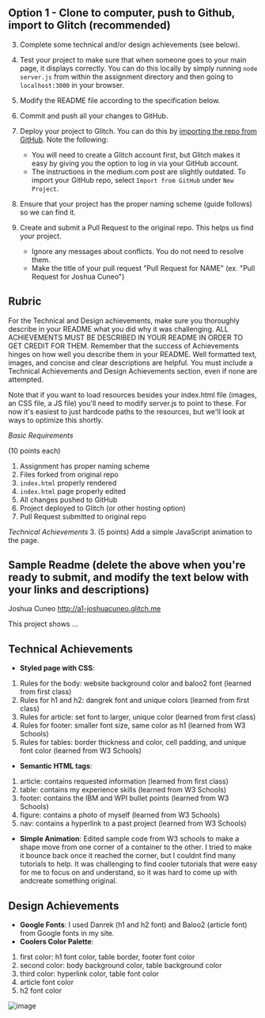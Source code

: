 ## Option 1 - Clone to computer, push to Github, import to Glitch (recommended)
3. Complete some technical and/or design achievements (see below).

5. Test your project to make sure that when someone goes to your main page, it displays correctly. You can do this locally by simply running `node server.js` from within the assignment directory and then going to `localhost:3000` in your browser.
6. Modify the README file according to the specification below.
7. Commit and push all your changes to GitHub. 
8. Deploy your project to Glitch. You can do this by [importing the repo from GitHub](https://medium.com/glitch/import-code-from-anywhere-83fb60ea4875). Note the following:
	* You will need to create a Glitch account first, but Glitch makes it easy by giving you the option to log in via your GitHub account.
	* The instructions in the medium.com post are slightly outdated. To import your GitHub repo, select `Import from GitHub` under `New Project`.
9. Ensure that your project has the proper naming scheme (guide follows) so we can find it.
10. Create and submit a Pull Request to the original repo. This helps us find your project.
	* Ignore any messages about conflicts. You do not need to resolve them.
	* Make the title of your pull request "Pull Request for NAME" (ex. "Pull Request for Joshua Cuneo")

Rubric
---
For the Technical and Design achievements, make sure you thoroughly describe in your README what you did why it was challenging. ALL ACHIEVEMENTS MUST BE DESCRIBED IN YOUR README IN ORDER TO GET CREDIT FOR THEM. Remember that the success of Achievements hinges on how well you describe them in your README. Well formatted text, images, and concise and clear descriptions are helpful. You must include a Technical Achievements and Design Achievements section, even if none are attempted.

Note that if you want to load resources besides your index.html file (images, an CSS file, a JS file) you'll need to modify server.js to point to these. For now it's easiest to just hardcode paths to the resources, but we'll look at ways to optimize this shortly.

*Basic Requirements*

(10 points each)

1. Assignment has proper naming scheme
2. Files forked from original repo
3. `index.html` properly rendered
4. `index.html` page properly edited
5. All changes pushed to GitHub
6. Project deployed to Glitch (or other hosting option)
7. Pull Request submitted to original repo

*Technical Achievements*
3. (5 points) Add a simple JavaScript animation to the page.

Sample Readme (delete the above when you're ready to submit, and modify the text below with your links and descriptions)
---

Joshua Cuneo
http://a1-joshuacuneo.glitch.me

This project shows ...

## Technical Achievements
- **Styled page with CSS**:
1. Rules for the body: website background color and baloo2 font (learned from first class)
2. Rules for h1 and h2: dangrek font and unique colors (learned from first class)
3. Rules for article: set font to larger, unique color (learned from first class)
4. Rules for footer: smaller font size, same color as h1 (learned from W3 Schools)
5. Rules for tables: border thickness and color, cell padding, and unique font color (learned from W3 Schools)
- **Semantic HTML tags**:
1. article: contains requested information (learned from first class)
2. table: contains my experience skills (learned from W3 Schools)
3. footer: contains the IBM and WPI bullet points (learned from W3 Schools)
4. figure: contains a photo of myself (learned from W3 Schools)
5. nav: contains a hyperlink to a past project (learned from W3 Schools)
- **Simple Animation**: Edited sample code from W3 schools to make a shape move from one corner of a container to the other. I tried to make it bounce back once it reached the corner, but I couldnt find many tutorials to help. It was challenging to find cooler tutorials that were easy for me to focus on and understand, so it was hard to come up with andcreate something original. 

## Design Achievements
- **Google Fonts**: I used Danrek (h1 and h2 font) and Baloo2 (article font) from Google fonts in my site.
- **Coolers Color Palette**:
1. first color: h1 font color, table border, footer font color
2. second color: body background color, table background color
3. third color: hyperlink color, table font color
4. article font color
5. h2 font color

![image](https://github.com/Perez0002/a1-oliviaperez/assets/67107221/b58f42f3-db24-4cf6-8999-f16dacc4ac9d)

